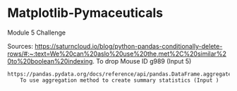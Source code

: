 # Matplotlib-Pymaceuticals
Module 5 Challenge

Sources:
    https://saturncloud.io/blog/python-pandas-conditionally-delete-rows/#:~:text=We%20can%20aslo%20use%20the,met%2C%20similar%20to%20boolean%20indexing.
        To drop Mouse ID g989 (Input 5)

    https://pandas.pydata.org/docs/reference/api/pandas.DataFrame.aggregate.html
        To use aggregation method to create summary statistics (Input )